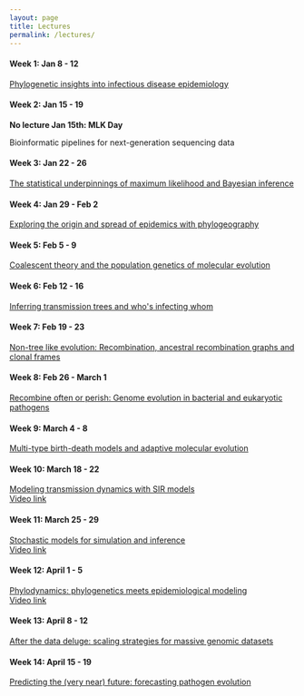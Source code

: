 ```yaml
---
layout: page
title: Lectures
permalink: /lectures/
---
```


#### Week 1: Jan 8 - 12

[Phylogenetic insights into infectious disease epidemiology][lecture1] <br>

[lecture1]: <{{site.baseurl}}/lectures/MolEpi.PhyloInsights.2024.Lecture1.pdf>

#### Week 2: Jan 15 - 19

**No lecture Jan 15th: MLK Day** <br>

Bioinformatic pipelines for next-generation sequencing data <br>

#### Week 3: Jan 22 - 26

[The statistical underpinnings of maximum likelihood and Bayesian inference][lecture2] <br>

[lecture2]: <{{site.baseurl}}/lectures/MolEpi.StatisticalUnderpinnings.2024.Lecture2.pdf>

#### Week 4: Jan 29 - Feb 2

[Exploring the origin and spread of epidemics with phylogeography][lecture3] <br>

[lecture3]: <{{site.baseurl}}/lectures/MolEpi.Phylogeography.2024.Lecture3.pdf>

#### Week 5: Feb 5 - 9

[Coalescent theory and the population genetics of molecular evolution][lecture4] <br>

[lecture4]: <{{site.baseurl}}/lectures/MolEpi.CoalescentTheory.2022.Lecture4.pdf>

#### Week 6: Feb 12 - 16

[Inferring transmission trees and who's infecting whom][lecture5] <br>

[lecture5]: <{{site.baseurl}}/lectures/MolEpi.TransmissionTrees.2022.Lecture5.pdf>

#### Week 7: Feb 19 - 23

[Non-tree like evolution: Recombination, ancestral recombination graphs and clonal frames][lecture6] <br>

[lecture6]: <{{site.baseurl}}/lectures/MolEpi.Recombination.2022.Lecture6.pdf>

#### Week 8: Feb 26 - March 1

[Recombine often or perish: Genome evolution in bacterial and eukaryotic pathogens][lecture7] <br>

[lecture7]: <{{site.baseurl}}/lectures/MolEpi.GenomeEvolution2022.Lecture7.pdf>

#### Week 9: March 4 - 8

[Multi-type birth-death models and adaptive molecular evolution][lecture8] <br>

[lecture8]: <{{site.baseurl}}/lectures/MolEpi.BirthDeathModels.2022.Lecture8.pdf>

#### Week 10: March 18 - 22

[Modeling transmission dynamics with SIR models][lecture9] <br>
[Video link][video-lecture9] <br>

[lecture9]: <{{site.baseurl}}/lectures/MolEpi.EpiModels.2022.Lecture9.pdf>
[video-lecture9]: <https://youtu.be/oU3wdcx5W5Q>

#### Week 11: March 25 - 29

[Stochastic models for simulation and inference][lecture10] <br>
[Video link][video-lecture10] <br>

[lecture10]: <{{site.baseurl}}/lectures/MolEpi.StochasticModels.2022.Lecture10.pdf>
[video-lecture10]: <https://youtu.be/qyomLyVh3hQ>

#### Week 12: April 1 - 5

[Phylodynamics: phylogenetics meets epidemiological modeling][lecture11] <br>
[Video link][video-lecture11] <br>

[lecture11]: <{{site.baseurl}}/lectures/MolEpi.Phylodynamics.2022.Lecture11.pdf>
[video-lecture11]: <https://youtu.be/R2YqOXDuNMM>

#### Week 13: April 8 - 12

[After the data deluge: scaling strategies for massive genomic datasets][lecture12] <br>

[lecture12]: <{{site.baseurl}}/lectures/MolEpi.FasterMethods.2022.Lecture12.pdf>

#### Week 14: April 15 - 19

[Predicting the (very near) future: forecasting pathogen evolution][lecture13] <br>

[lecture13]: <{{site.baseurl}}/lectures/MolEpi.PredictingPathogenEvolution.2022.Lecture13.pdf>



